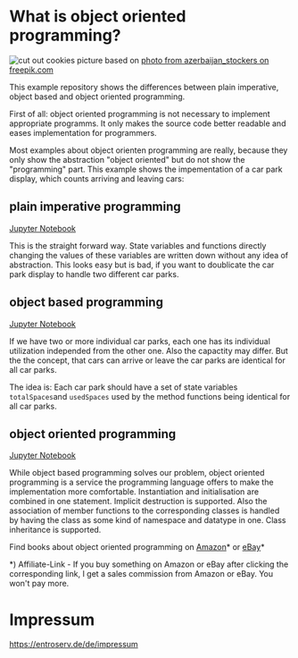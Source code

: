 # What is object oriented programming?

![cut out cookies](cookies.jpg)
picture based on [photo from azerbaijan_stockers on freepik.com](https://de.freepik.com/fotos-kostenlos/prozess-der-behandlung-von-lebkuchenmannplaetzchen-benutzen-roten-lebkuchenmann-formausschnitt-lebkuchenteig-auf-backpapier-um-bunte-ausstechformen-auf-weissem-holztisch-ansicht-von-oben_5433582.htm)

This example repository shows the differences between plain imperative, object based and object oriented programming.

First of all: object oriented programming is not necessary to implement appropriate programms. It only makes the source code better readable and eases implementation for programmers.

Most examples about object orienten programming are really, because they only show the abstraction "object oriented" but do not show the "programming" part. This example shows the impementation of a car park display, which counts arriving and leaving cars:

## plain imperative programming

[Jupyter Notebook](oopno.ipynb)

This is the straight forward way. State variables and functions directly changing the values of these variables are written down without any idea of abstraction. This looks easy but is bad, if you want to doublicate the car park display to handle two different car parks.

## object based programming

[Jupyter Notebook](oopob.ipynb)

If we have two or more individual car parks, each one has its individual utilization independed from the other one. Also the capactity may differ. But the the concept, that cars can arrive or leave the car parks are identical for all car parks.

The idea is: Each car park should have a set of state variables ``totalSpaces``and ``usedSpaces`` used by the method functions being identical for all car parks.

## object oriented programming

[Jupyter Notebook](oopoo.ipynb)

While object based programming solves our problem, object oriented programming is a service the programming language offers to make the implementation more comfortable. Instantiation and initialisation are combined in one statement. Implicit destruction is supported. Also the association of member functions to the corresponding classes is handled by having the class as some kind of namespace and datatype in one. Class inheritance is supported.

Find books about object oriented programming on [Amazon](https://amzn.to/3fEgqit)* or [eBay](https://ebay.us/CArpYn)*

*) Affiliate-Link - If you buy something on Amazon or eBay after clicking the corresponding link, I get a sales commission from Amazon or eBay. You won't pay more.

# Impressum

https://entroserv.de/de/impressum
